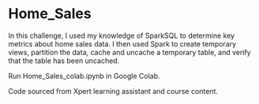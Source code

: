 # Home_Sales

In this challenge, I used my knowledge of SparkSQL to determine key metrics about home sales data. I then used Spark to create temporary views, partition the data, cache and uncache a temporary table, and verify that the table has been uncached.

Run Home_Sales_colab.ipynb in Google Colab.

Code sourced from Xpert learning assistant and course content.